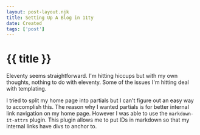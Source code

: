 ```yaml
---
layout: post-layout.njk
title: Setting Up A Blog in 11ty
date: Created
tags: ['post']
---
```


# {{ title }}

Eleventy seems straightforward.
I'm hitting hiccups but with my own thoughts, nothing to do with eleventy.
Some of the issues I'm hitting deal with templating.

I tried to split my home page into partials but I can't figure out an easy way to accomplish this.
The reason why I wanted partials is for better internal link navigation on my home page.
However I was able to use the `markdown-it-attrs` plugin.
This plugin allows me to put IDs in markdown so that my internal links have divs to anchor to.